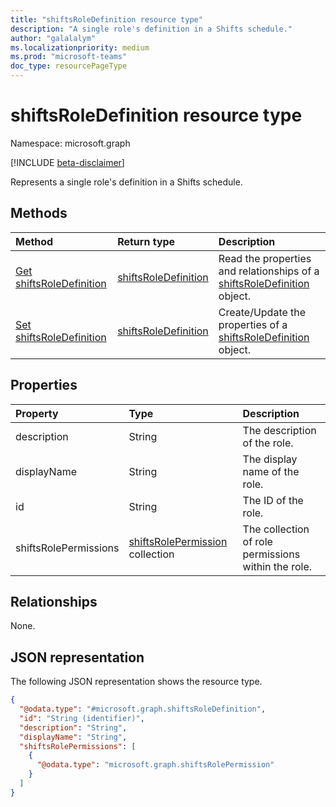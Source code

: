 ```yaml
---
title: "shiftsRoleDefinition resource type"
description: "A single role's definition in a Shifts schedule."
author: "galalalym"
ms.localizationpriority: medium
ms.prod: "microsoft-teams"
doc_type: resourcePageType
---
```


# shiftsRoleDefinition resource type

Namespace: microsoft.graph

[!INCLUDE [beta-disclaimer](../../includes/beta-disclaimer.md)]

Represents a single role's definition in a Shifts schedule.

## Methods
|Method|Return type|Description|
|:---|:---|:---|
|[Get shiftsRoleDefinition](../api/shiftsroledefinition-get.md)|[shiftsRoleDefinition](../resources/shiftsroledefinition.md)|Read the properties and relationships of a [shiftsRoleDefinition](../resources/shiftsroledefinition.md) object.|
|[Set shiftsRoleDefinition](../api/schedule-post-shiftsroledefinitions.md)|[shiftsRoleDefinition](../resources/shiftsroledefinition.md)|Create/Update the properties of a [shiftsRoleDefinition](../resources/shiftsroledefinition.md) object.|

## Properties
|Property|Type|Description|
|:---|:---|:---|
|description|String|The description of the role.|
|displayName|String|The display name of the role.|
|id|String|The ID of the role.|
|shiftsRolePermissions|[shiftsRolePermission](../resources/shiftsrolepermission.md) collection|The collection of role permissions within the role.|

## Relationships
None.

## JSON representation
The following JSON representation shows the resource type.
<!-- {
  "blockType": "resource",
  "keyProperty": "id",
  "@odata.type": "microsoft.graph.shiftsRoleDefinition",
  "openType": false
}
-->
``` json
{
  "@odata.type": "#microsoft.graph.shiftsRoleDefinition",
  "id": "String (identifier)",
  "description": "String",
  "displayName": "String",
  "shiftsRolePermissions": [
    {
      "@odata.type": "microsoft.graph.shiftsRolePermission"
    }
  ]
}
```

